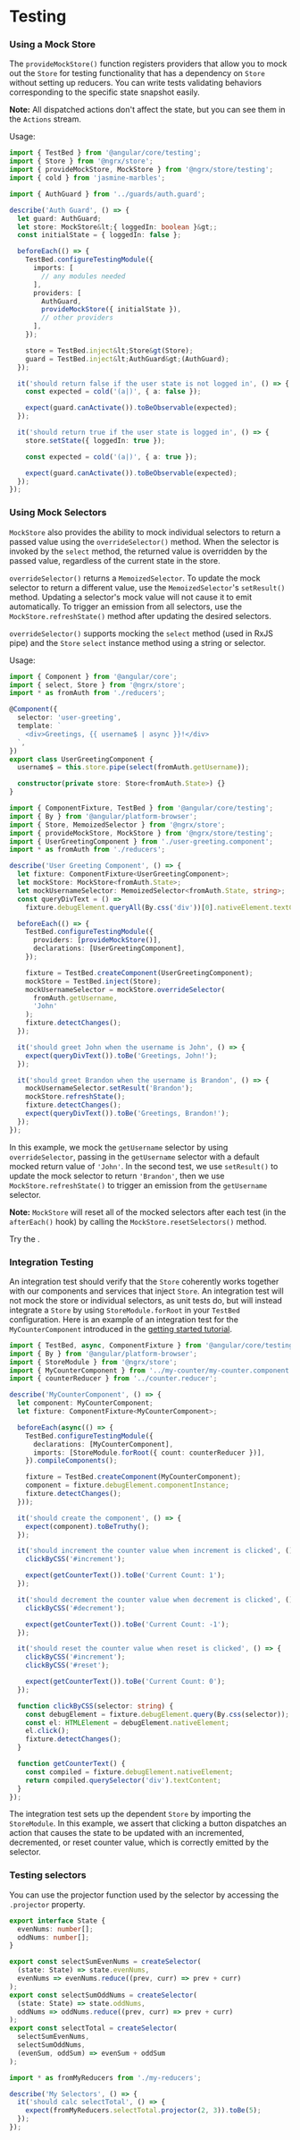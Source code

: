# Testing

### Using a Mock Store

The `provideMockStore()` function registers providers that allow you to mock out the `Store` for testing functionality that has a dependency on `Store` without setting up reducers.
You can write tests validating behaviors corresponding to the specific state snapshot easily.

<div class="alert is-helpful">

**Note:** All dispatched actions don't affect the state, but you can see them in the `Actions` stream.

</div>

Usage:

```ts
import { TestBed } from '@angular/core/testing';
import { Store } from '@ngrx/store';
import { provideMockStore, MockStore } from '@ngrx/store/testing';
import { cold } from 'jasmine-marbles';

import { AuthGuard } from '../guards/auth.guard';

describe('Auth Guard', () => {
  let guard: AuthGuard;
  let store: MockStore&lt;{ loggedIn: boolean }&gt;;
  const initialState = { loggedIn: false };

  beforeEach(() => {
    TestBed.configureTestingModule({
      imports: [
        // any modules needed
      ],
      providers: [
        AuthGuard,
        provideMockStore({ initialState }),
        // other providers
      ],
    });

    store = TestBed.inject&lt;Store&gt(Store);
    guard = TestBed.inject&lt;AuthGuard&gt;(AuthGuard);
  });

  it('should return false if the user state is not logged in', () => {
    const expected = cold('(a|)', { a: false });

    expect(guard.canActivate()).toBeObservable(expected);
  });

  it('should return true if the user state is logged in', () => {
    store.setState({ loggedIn: true });

    const expected = cold('(a|)', { a: true });

    expect(guard.canActivate()).toBeObservable(expected);
  });
});
```

### Using Mock Selectors

`MockStore` also provides the ability to mock individual selectors to return a passed value using the `overrideSelector()` method. When the selector is invoked by the `select` method, the returned value is overridden by the passed value, regardless of the current state in the store.

`overrideSelector()` returns a `MemoizedSelector`. To update the mock selector to return a different value, use the `MemoizedSelector`'s `setResult()` method. Updating a selector's mock value will not cause it to emit automatically. To trigger an emission from all selectors, use the `MockStore.refreshState()` method after updating the desired selectors.

`overrideSelector()` supports mocking the `select` method (used in RxJS pipe) and the `Store` `select` instance method using a string or selector.

Usage:

```ts
import { Component } from '@angular/core';
import { select, Store } from '@ngrx/store';
import * as fromAuth from './reducers';

@Component({
  selector: 'user-greeting',
  template: `
    <div>Greetings, {{ username$ | async }}!</div>
  `,
})
export class UserGreetingComponent {
  username$ = this.store.pipe(select(fromAuth.getUsername));

  constructor(private store: Store<fromAuth.State>) {}
}
```

```ts
import { ComponentFixture, TestBed } from '@angular/core/testing';
import { By } from '@angular/platform-browser';
import { Store, MemoizedSelector } from '@ngrx/store';
import { provideMockStore, MockStore } from '@ngrx/store/testing';
import { UserGreetingComponent } from './user-greeting.component';
import * as fromAuth from './reducers';

describe('User Greeting Component', () => {
  let fixture: ComponentFixture<UserGreetingComponent>;
  let mockStore: MockStore<fromAuth.State>;
  let mockUsernameSelector: MemoizedSelector<fromAuth.State, string>;
  const queryDivText = () =>
    fixture.debugElement.queryAll(By.css('div'))[0].nativeElement.textContent;

  beforeEach(() => {
    TestBed.configureTestingModule({
      providers: [provideMockStore()],
      declarations: [UserGreetingComponent],
    });

    fixture = TestBed.createComponent(UserGreetingComponent);
    mockStore = TestBed.inject(Store);
    mockUsernameSelector = mockStore.overrideSelector(
      fromAuth.getUsername,
      'John'
    );
    fixture.detectChanges();
  });

  it('should greet John when the username is John', () => {
    expect(queryDivText()).toBe('Greetings, John!');
  });

  it('should greet Brandon when the username is Brandon', () => {
    mockUsernameSelector.setResult('Brandon');
    mockStore.refreshState();
    fixture.detectChanges();
    expect(queryDivText()).toBe('Greetings, Brandon!');
  });
});
```

In this example, we mock the `getUsername` selector by using `overrideSelector`, passing in the `getUsername` selector with a default mocked return value of `'John'`. In the second test, we use `setResult()` to update the mock selector to return `'Brandon'`, then we use `MockStore.refreshState()` to trigger an emission from the `getUsername` selector.

<div class="alert is-helpful">

**Note:** `MockStore` will reset all of the mocked selectors after each test (in the `afterEach()` hook) by calling the `MockStore.resetSelectors()` method.

</div>

Try the <live-example name="testing-store"></live-example>.

### Integration Testing

An integration test should verify that the `Store` coherently works together with our components and services that inject `Store`. An integration test will not mock the store or individual selectors, as unit tests do, but will instead integrate a `Store` by using `StoreModule.forRoot` in your `TestBed` configuration. Here is an example of an integration test for the `MyCounterComponent` introduced in the [getting started tutorial](guide/store#tutorial).

```ts
import { TestBed, async, ComponentFixture } from '@angular/core/testing';
import { By } from '@angular/platform-browser';
import { StoreModule } from '@ngrx/store';
import { MyCounterComponent } from '../my-counter/my-counter.component';
import { counterReducer } from '../counter.reducer';

describe('MyCounterComponent', () => {
  let component: MyCounterComponent;
  let fixture: ComponentFixture<MyCounterComponent>;

  beforeEach(async(() => {
    TestBed.configureTestingModule({
      declarations: [MyCounterComponent],
      imports: [StoreModule.forRoot({ count: counterReducer })],
    }).compileComponents();

    fixture = TestBed.createComponent(MyCounterComponent);
    component = fixture.debugElement.componentInstance;
    fixture.detectChanges();
  }));

  it('should create the component', () => {
    expect(component).toBeTruthy();
  });

  it('should increment the counter value when increment is clicked', () => {
    clickByCSS('#increment');

    expect(getCounterText()).toBe('Current Count: 1');
  });

  it('should decrement the counter value when decrement is clicked', () => {
    clickByCSS('#decrement');

    expect(getCounterText()).toBe('Current Count: -1');
  });

  it('should reset the counter value when reset is clicked', () => {
    clickByCSS('#increment');
    clickByCSS('#reset');

    expect(getCounterText()).toBe('Current Count: 0');
  });

  function clickByCSS(selector: string) {
    const debugElement = fixture.debugElement.query(By.css(selector));
    const el: HTMLElement = debugElement.nativeElement;
    el.click();
    fixture.detectChanges();
  }

  function getCounterText() {
    const compiled = fixture.debugElement.nativeElement;
    return compiled.querySelector('div').textContent;
  }
});
```

The integration test sets up the dependent `Store` by importing the `StoreModule`. In this example, we assert that clicking a button dispatches an action that causes the state to be updated with an incremented, decremented, or reset counter value, which is correctly emitted by the selector.

### Testing selectors

You can use the projector function used by the selector by accessing the `.projector` property.

```ts
export interface State {
  evenNums: number[];
  oddNums: number[];
}

export const selectSumEvenNums = createSelector(
  (state: State) => state.evenNums,
  evenNums => evenNums.reduce((prev, curr) => prev + curr)
);
export const selectSumOddNums = createSelector(
  (state: State) => state.oddNums,
  oddNums => oddNums.reduce((prev, curr) => prev + curr)
);
export const selectTotal = createSelector(
  selectSumEvenNums,
  selectSumOddNums,
  (evenSum, oddSum) => evenSum + oddSum
);
```

```ts
import * as fromMyReducers from './my-reducers';

describe('My Selectors', () => {
  it('should calc selectTotal', () => {
    expect(fromMyReducers.selectTotal.projector(2, 3)).toBe(5);
  });
});
```

